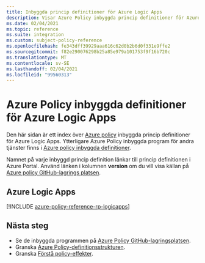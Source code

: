 ```yaml
---
title: Inbyggda princip definitioner för Azure Logic Apps
description: Visar Azure Policy inbyggda princip definitioner för Azure Logic Apps. Dessa inbyggda princip definitioner tillhandahåller vanliga metoder för att hantera dina Azure-resurser.
ms.date: 02/04/2021
ms.topic: reference
ms.suite: integration
ms.custom: subject-policy-reference
ms.openlocfilehash: fe343dff39929aaa616c62d0b2b6d0f331e9ffe2
ms.sourcegitcommit: f82e290076298b25a85e979a101753f9f16b720c
ms.translationtype: MT
ms.contentlocale: sv-SE
ms.lasthandoff: 02/04/2021
ms.locfileid: "99560313"
---
```

# <a name="azure-policy-built-in-definitions-for-azure-logic-apps"></a>Azure Policy inbyggda definitioner för Azure Logic Apps

Den här sidan är ett index över [Azure policy](../governance/policy/overview.md) inbyggda princip definitioner för Azure Logic Apps. Ytterligare Azure Policy inbyggda program för andra tjänster finns i [Azure policy inbyggda definitioner](../governance/policy/samples/built-in-policies.md).

Namnet på varje inbyggd princip definition länkar till princip definitionen i Azure Portal. Använd länken i kolumnen **version** om du vill visa källan på [Azure policy GitHub-lagrings platsen](https://github.com/Azure/azure-policy).

## <a name="azure-logic-apps"></a>Azure Logic Apps

[!INCLUDE [azure-policy-reference-rp-logicapps](../../includes/policy/reference/byrp/microsoft.logic.md)]

## <a name="next-steps"></a>Nästa steg

- Se de inbyggda programmen på [Azure Policy GitHub-lagringsplatsen](https://github.com/Azure/azure-policy).
- Granska [Azure Policy-definitionsstrukturen](../governance/policy/concepts/definition-structure.md).
- Granska [Förstå policy-effekter](../governance/policy/concepts/effects.md).
